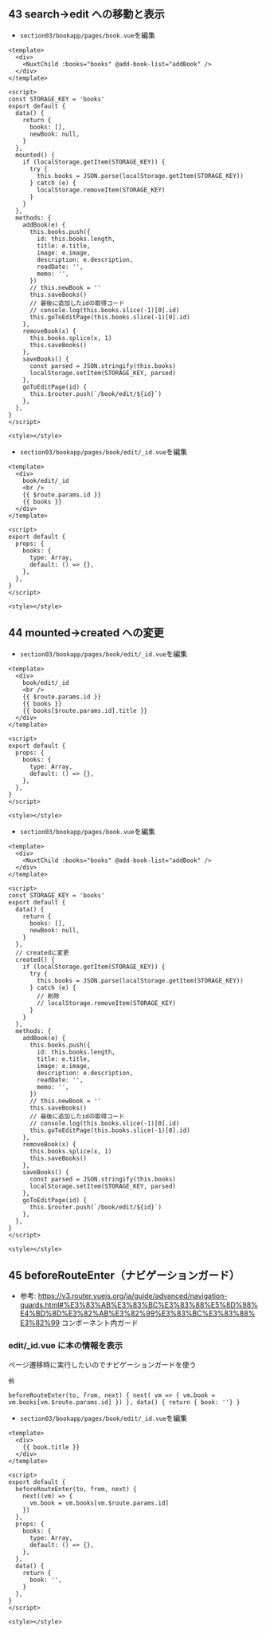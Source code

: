 ## 43 search->edit への移動と表示

- `section03/bookapp/pages/book.vue`を編集<br>

```vue:book.vue
<template>
  <div>
    <NuxtChild :books="books" @add-book-list="addBook" />
  </div>
</template>

<script>
const STORAGE_KEY = 'books'
export default {
  data() {
    return {
      books: [],
      newBook: null,
    }
  },
  mounted() {
    if (localStorage.getItem(STORAGE_KEY)) {
      try {
        this.books = JSON.parse(localStorage.getItem(STORAGE_KEY))
      } catch (e) {
        localStorage.removeItem(STORAGE_KEY)
      }
    }
  },
  methods: {
    addBook(e) {
      this.books.push({
        id: this.books.length,
        title: e.title,
        image: e.image,
        description: e.description,
        readDate: '',
        memo: '',
      })
      // this.newBook = ''
      this.saveBooks()
      // 最後に追加したidの取得コード
      // console.log(this.books.slice(-1)[0].id)
      this.goToEditPage(this.books.slice(-1)[0].id)
    },
    removeBook(x) {
      this.books.splice(x, 1)
      this.saveBooks()
    },
    saveBooks() {
      const parsed = JSON.stringify(this.books)
      localStorage.setItem(STORAGE_KEY, parsed)
    },
    goToEditPage(id) {
      this.$router.push(`/book/edit/${id}`)
    },
  },
}
</script>

<style></style>
```

- `section03/bookapp/pages/book/edit/_id.vue`を編集<br>

```vue:_id.vue
<template>
  <div>
    book/edit/_id
    <br />
    {{ $route.params.id }}
    {{ books }}
  </div>
</template>

<script>
export default {
  props: {
    books: {
      type: Array,
      default: () => {},
    },
  },
}
</script>

<style></style>
```

## 44 mounted->created への変更

- `section03/bookapp/pages/book/edit/_id.vue`を編集<br>

```vue:_id.vue
<template>
  <div>
    book/edit/_id
    <br />
    {{ $route.params.id }}
    {{ books }}
    {{ books[$route.params.id].title }}
  </div>
</template>

<script>
export default {
  props: {
    books: {
      type: Array,
      default: () => {},
    },
  },
}
</script>

<style></style>
```

- `section03/bookapp/pages/book.vue`を編集<br>

```vue:book.vue
<template>
  <div>
    <NuxtChild :books="books" @add-book-list="addBook" />
  </div>
</template>

<script>
const STORAGE_KEY = 'books'
export default {
  data() {
    return {
      books: [],
      newBook: null,
    }
  },
  // createdに変更
  created() {
    if (localStorage.getItem(STORAGE_KEY)) {
      try {
        this.books = JSON.parse(localStorage.getItem(STORAGE_KEY))
      } catch (e) {
        // 削除
        // localStorage.removeItem(STORAGE_KEY)
      }
    }
  },
  methods: {
    addBook(e) {
      this.books.push({
        id: this.books.length,
        title: e.title,
        image: e.image,
        description: e.description,
        readDate: '',
        memo: '',
      })
      // this.newBook = ''
      this.saveBooks()
      // 最後に追加したidの取得コード
      // console.log(this.books.slice(-1)[0].id)
      this.goToEditPage(this.books.slice(-1)[0].id)
    },
    removeBook(x) {
      this.books.splice(x, 1)
      this.saveBooks()
    },
    saveBooks() {
      const parsed = JSON.stringify(this.books)
      localStorage.setItem(STORAGE_KEY, parsed)
    },
    goToEditPage(id) {
      this.$router.push(`/book/edit/${id}`)
    },
  },
}
</script>

<style></style>
```

## 45 beforeRouteEnter（ナビゲーションガード）

- 参考: https://v3.router.vuejs.org/ja/guide/advanced/navigation-guards.html#%E3%83%AB%E3%83%BC%E3%83%88%E5%8D%98%E4%BD%8D%E3%82%AB%E3%82%99%E3%83%BC%E3%83%88%E3%82%99 コンポーネント内ガード<br>

### edit/\_id.vue に本の情報を表示

ページ遷移時に実行したいのでナビゲーションガードを使う<br>

`例`<br>

```vue:_id.vue
beforeRouteEnter(to, from, next) { next( vm => { vm.book =
vm.books[vm.$route.params.id] }) }, data() { return { book: ''} }
```

- `section03/bookapp/pages/book/edit/_id.vue`を編集<br>

```vue:_id.vue
<template>
  <div>
    {{ book.title }}
  </div>
</template>

<script>
export default {
  beforeRouteEnter(to, from, next) {
    next((vm) => {
      vm.book = vm.books[vm.$route.params.id]
    })
  },
  props: {
    books: {
      type: Array,
      default: () => {},
    },
  },
  data() {
    return {
      book: '',
    }
  },
}
</script>

<style></style>
```
